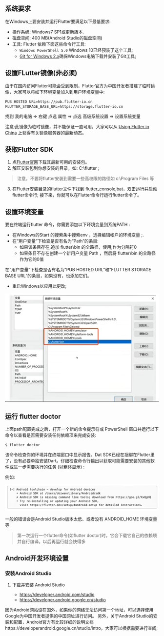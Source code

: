## 系统要求

在Windows上要安装并运行Flutter要满足以下最低要求:

- 操作系统: Windows7 SP1或更新版本.
- 磁盘空间: 400 MB(Android Studio的磁盘空间)
- 工具: Flutter 依赖下面这些命令行工具:
	- `Windows PowerShell 5.0` Windows 10已经预装了这个工具;
	- [Git for Windows 2.x](https://git-scm.com/download/win)确保Windows电脑下载并安装了Git工具;

## 设置FLutter镜像(非必须)

由于在国内访问Flutter可能会受到限制，Flutter官方为中国开发者搭建了临时镜像，大家可以将如下环境变量加入到用户环境变量中:
```
PUB HOSTED URL=https://pub.flutter-io.cn
FLUTTER_STORAGE_BASE_URL=https://storage.flutter-io.cn
```

找到 我的电脑 => 右键 点选 属性 => 点选 高级系统设置 => 设置系统变量

注意:此镜像为临时镜像，并不能保证一直可用，大家可以从 [Using Flutter in China](https://flutter.dev/community/china) 上获得有关镜像服务器的最新动态。

## 获取Flutter SDK

1. 点[Flutter官网](https://docs.flutter.dev/release/archive?tab=windows)下载其最新可用的安装包。
2. 解压安装包到你想安装的目录，如: C:\\flutter ;
> 注意，不要将flutter安装到需要一些高权限的路径如 c:\\Program Files 等
3. 在Flutter安装目录的flutter文件下找到 flutter_console,bat，双击运行并启动flutter命令行;
接下来，你就可以在Flutter命令行运行flutter命令了。

## 设置环境变量


要在终端运行flutter 命令，你需要添加以下环境变量到系统PATH :

- 在Windows的Start 的搜索条中搜索env ，选择编辑帐户的环境变量 ;.
- 在“用户变量”下检查是否有名为“Path”的条目:
	- 如果该条目存在,追加 flutter\bin 的全路径，使用;作为分隔符0
	- 如果条目不存在创建一个新用户变量 Path ，然后将 flutter\bin 的全路径作为它的0值

在“用户变量”下检查是否有名为”PUB HOSTED URL”和”FLUTTER STORAGE BASE URL”的条目，如果没有，也添加它们。
- 重启Windows以应用此更改;

![upgit_20231209_1702114496.png](https://raw.githubusercontent.com/elfecho/home-upgit/master/2023/12/upgit_20231209_1702114496.png)

## 运行 flutter doctor

上面path配置完成之后，打开一个新的命令提示符或 PowerShell 窗口并运行以下命令以查看是否需要安装任何依赖项来完成安装:
```
$ flutter doctor
```

该命令检查你的环境并在终端窗口中显示报告。Dat SDK已经在捆绑在FIutter里了，没有必要单独安装Dart。仔细检查命令行输出以获取可能需要安装的其他软件或进一步需要执行的任务 (以粗体显示) :

例如:

![upgit_20231209_1702114630.png](https://raw.githubusercontent.com/elfecho/home-upgit/master/2023/12/upgit_20231209_1702114630.png)

一般的错误会是Android Studio版本太低、或者没有 ANDROID_HOME 环境变量等
> 第一次运行一个flutter命令(如flutter doctor)时，它会下载它自己的依赖项并自行编译。以后再运行就会快得多

## Android开发环境设置
### 安装Android Studio
1. 下载并安装 Android Studio
	
	- https://developer.android.com/studio
	- https://developer.android.google.cn/studio
	

因为Android网站设在国外，如果你的网络无法访问第一个地址，可以选择使用Google为中国开发者提供的中国网址进行访问。
另外，关于Android Studio的安装和配置，Android官方有比较详细的说明文档https://developerandroid.google.cn/studio/intro，大家可以根据需要进行查阅;